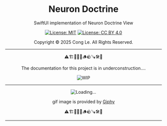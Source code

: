 
<div align="center">
	<h1>
		<strong>Neuron Doctrine</strong>
	</h1>
    <p>SwiftUI implementation of Neuron Doctrine View</p>
	
[![License: MIT](https://img.shields.io/badge/License-MIT-yellow.svg)](LICENSE) [![License: CC BY 4.0](https://licensebuttons.net/l/by/4.0/88x31.png)](LICENSE-CC-BY)

Copyright © 2025 Cong Le. All Rights Reserved.

 
</div>



---

<div align="center">
	
⚠️🏗️🚧🦺🧱🪵🪨🪚🛠️👷

The documentation for this project is in underconstruction....


![WIP](https://media0.giphy.com/media/v1.Y2lkPTc5MGI3NjExMm5ic3l0czltejBxMG9sYm5zdzY0cTE4OWwzeHl1Y2RpNTd5NHJhMiZlcD12MV9pbnRlcm5hbF9naWZfYnlfaWQmY3Q9Zw/RhGhED0aSeUUQSfH76/giphy.gif)

---


![Loading...](https://media0.giphy.com/media/v1.Y2lkPTc5MGI3NjExMGl0NW1xcTU1eXV5OHd1am0xa2hjNTZ3amF0bmhzamx1NnRlNGR2diZlcD12MV9pbnRlcm5hbF9naWZfYnlfaWQmY3Q9Zw/nx0MDnbVyyTgk/giphy.gif)


gif image is provided by [Giphy](https://giphy.com)

⚠️🏗️🚧🦺🧱🪵🪨🪚🛠️👷
	
</div>

----
